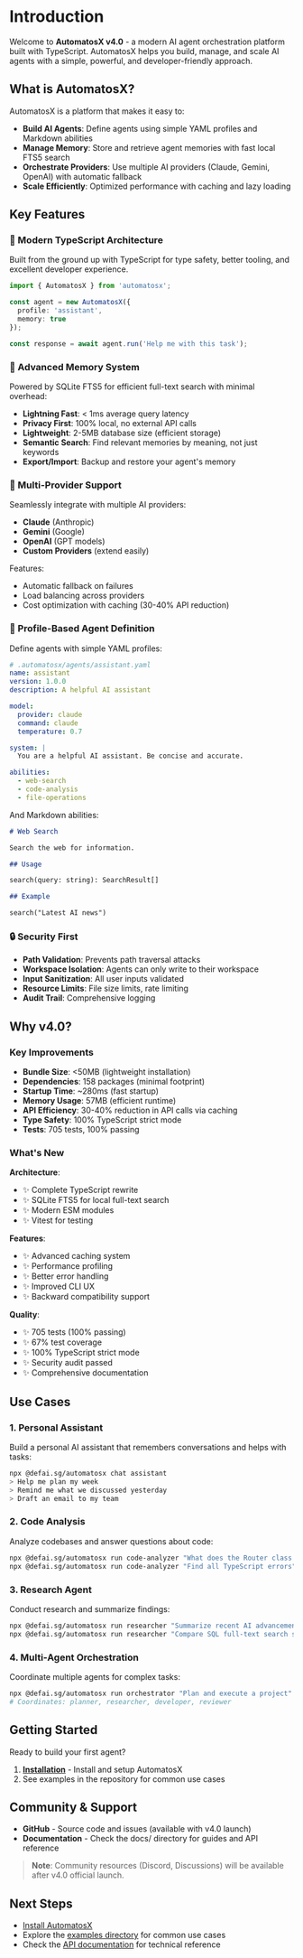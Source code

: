 # Introduction

Welcome to **AutomatosX v4.0** - a modern AI agent orchestration platform built with TypeScript. AutomatosX helps you build, manage, and scale AI agents with a simple, powerful, and developer-friendly approach.

## What is AutomatosX?

AutomatosX is a platform that makes it easy to:

- **Build AI Agents**: Define agents using simple YAML profiles and Markdown abilities
- **Manage Memory**: Store and retrieve agent memories with fast local FTS5 search
- **Orchestrate Providers**: Use multiple AI providers (Claude, Gemini, OpenAI) with automatic fallback
- **Scale Efficiently**: Optimized performance with caching and lazy loading

## Key Features

### 🚀 Modern TypeScript Architecture

Built from the ground up with TypeScript for type safety, better tooling, and excellent developer experience.

```typescript
import { AutomatosX } from 'automatosx';

const agent = new AutomatosX({
  profile: 'assistant',
  memory: true
});

const response = await agent.run('Help me with this task');
```

### 🧠 Advanced Memory System

Powered by SQLite FTS5 for efficient full-text search with minimal overhead:

- **Lightning Fast**: < 1ms average query latency
- **Privacy First**: 100% local, no external API calls
- **Lightweight**: 2-5MB database size (efficient storage)
- **Semantic Search**: Find relevant memories by meaning, not just keywords
- **Export/Import**: Backup and restore your agent's memory

### 🔌 Multi-Provider Support

Seamlessly integrate with multiple AI providers:

- **Claude** (Anthropic)
- **Gemini** (Google)
- **OpenAI** (GPT models)
- **Custom Providers** (extend easily)

Features:

- Automatic fallback on failures
- Load balancing across providers
- Cost optimization with caching (30-40% API reduction)

### 📝 Profile-Based Agent Definition

Define agents with simple YAML profiles:

```yaml
# .automatosx/agents/assistant.yaml
name: assistant
version: 1.0.0
description: A helpful AI assistant

model:
  provider: claude
  command: claude
  temperature: 0.7

system: |
  You are a helpful AI assistant. Be concise and accurate.

abilities:
  - web-search
  - code-analysis
  - file-operations
```

And Markdown abilities:

```markdown
# Web Search

Search the web for information.

## Usage

search(query: string): SearchResult[]

## Example

search("Latest AI news")
```

### 🔒 Security First

- **Path Validation**: Prevents path traversal attacks
- **Workspace Isolation**: Agents can only write to their workspace
- **Input Sanitization**: All user inputs validated
- **Resource Limits**: File size limits, rate limiting
- **Audit Trail**: Comprehensive logging

## Why v4.0?

### Key Improvements

- **Bundle Size**: <50MB (lightweight installation)
- **Dependencies**: 158 packages (minimal footprint)
- **Startup Time**: ~280ms (fast startup)
- **Memory Usage**: 57MB (efficient runtime)
- **API Efficiency**: 30-40% reduction in API calls via caching
- **Type Safety**: 100% TypeScript strict mode
- **Tests**: 705 tests, 100% passing

### What's New

**Architecture**:

- ✨ Complete TypeScript rewrite
- ✨ SQLite FTS5 for local full-text search
- ✨ Modern ESM modules
- ✨ Vitest for testing

**Features**:

- ✨ Advanced caching system
- ✨ Performance profiling
- ✨ Better error handling
- ✨ Improved CLI UX
- ✨ Backward compatibility support

**Quality**:

- ✨ 705 tests (100% passing)
- ✨ 67% test coverage
- ✨ 100% TypeScript strict mode
- ✨ Security audit passed
- ✨ Comprehensive documentation

## Use Cases

### 1. Personal Assistant

Build a personal AI assistant that remembers conversations and helps with tasks:

```bash
npx @defai.sg/automatosx chat assistant
> Help me plan my week
> Remind me what we discussed yesterday
> Draft an email to my team
```

### 2. Code Analysis

Analyze codebases and answer questions about code:

```bash
npx @defai.sg/automatosx run code-analyzer "What does the Router class do?"
npx @defai.sg/automatosx run code-analyzer "Find all TypeScript errors"
```

### 3. Research Agent

Conduct research and summarize findings:

```bash
npx @defai.sg/automatosx run researcher "Summarize recent AI advancements"
npx @defai.sg/automatosx run researcher "Compare SQL full-text search solutions"
```

### 4. Multi-Agent Orchestration

Coordinate multiple agents for complex tasks:

```bash
npx @defai.sg/automatosx run orchestrator "Plan and execute a project"
# Coordinates: planner, researcher, developer, reviewer
```

## Getting Started

Ready to build your first agent?

1. **[Installation](./installation.md)** - Install and setup AutomatosX
2. See examples in the repository for common use cases

## Community & Support

- **GitHub** - Source code and issues (available with v4.0 launch)
- **Documentation** - Check the docs/ directory for guides and API reference

> **Note**: Community resources (Discord, Discussions) will be available after v4.0 official launch.

## Next Steps

- [Install AutomatosX](./installation.md)
- Explore the [examples directory](../../examples/) for common use cases
- Check the [API documentation](../api/) for technical reference

